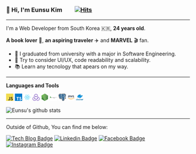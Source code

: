### 👋 Hi, I'm Eunsu Kimㅤㅤ [![Hits](https://hits.seeyoufarm.com/api/count/incr/badge.svg?url=https%3A%2F%2Fgithub.com%2Feunsukimme&count_bg=%2379C83D&title_bg=%23555555&icon=&icon_color=%23E7E7E7&title=hits&edge_flat=false)](https://hits.seeyoufarm.com)
---- 

I'm a Web Developer from South Korea 🇰🇷, **24 years old**. 

**A book lover** 📕, **an aspiring traveler** ✈️ and **MARVEL** 🎬 fan. 

* 💼 I graduated from university with a major in Software Engineering.
* 🎯 Try to consider UI/UX, code readability and scalability.
* 📚 Learn any tecnology that apears on my way.

----

**Languages and Tools**  

<code><img height="20" src="https://raw.githubusercontent.com/github/explore/80688e429a7d4ef2fca1e82350fe8e3517d3494d/topics/javascript/javascript.png"></code>
<code><img height="20" src="https://raw.githubusercontent.com/github/explore/80688e429a7d4ef2fca1e82350fe8e3517d3494d/topics/typescript/typescript.png"></code>
<code><img height="20" src="https://raw.githubusercontent.com/github/explore/80688e429a7d4ef2fca1e82350fe8e3517d3494d/topics/react/react.png"></code>
<code><img height="20" src="https://raw.githubusercontent.com/github/explore/80688e429a7d4ef2fca1e82350fe8e3517d3494d/topics/redux/redux.png"></code>
<code><img height="20" src="https://raw.githubusercontent.com/github/explore/80688e429a7d4ef2fca1e82350fe8e3517d3494d/topics/nodejs/nodejs.png"></code>
<code><img height="20" src="https://raw.githubusercontent.com/github/explore/80688e429a7d4ef2fca1e82350fe8e3517d3494d/topics/mongodb/mongodb.png"></code>
<code><img height="20" src="https://raw.githubusercontent.com/github/explore/80688e429a7d4ef2fca1e82350fe8e3517d3494d/topics/postgresql/postgresql.png"></code>
<code><img height="20" src="https://raw.githubusercontent.com/github/explore/80688e429a7d4ef2fca1e82350fe8e3517d3494d/topics/aws/aws.png"></code>
<code><img height="20" src="https://raw.githubusercontent.com/github/explore/80688e429a7d4ef2fca1e82350fe8e3517d3494d/topics/docker/docker.png"></code>


![Eunsu's github stats](https://github-readme-stats.vercel.app/api?username=eunsukimme&count_private=true&show_icons=true)

---

Outside of Github, You can find me below:

[![Tech Blog Badge](http://img.shields.io/badge/-Tech%20blog-00AD9F?style=flat-square&logo=netlify&link=https://eunsukim.me)](https://eunsukim.me) [![Linkedin Badge](https://img.shields.io/badge/-LinkedIn-blue?style=flat-square&logo=Linkedin&logoColor=white&link=https://https://www.linkedin.com/in/eunsukimme/)](https://www.linkedin.com/in/eunsukimme/) [![Facebook Badge](https://img.shields.io/badge/Facebook-1877f2?style=flat-square&logo=facebook&logoColor=white&link=https://www.facebook.com/profile.php?id=100003647254099)](https://www.facebook.com/profile.php?id=100003647254099) [![Instagram Badge](https://img.shields.io/badge/Instagram-ff69b4?style=flat-square&logo=instagram&logoColor=white&link=https://www.instagram.com/eunsu_wag/)](https://www.instagram.com/eunsu_wag/)
